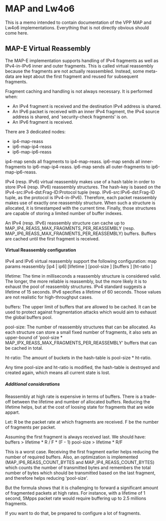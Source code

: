MAP and Lw4o6
=============

This is a memo intended to contain documentation of the VPP MAP and Lw4o6 implementations.
Everything that is not directly obvious should come here.



## MAP-E Virtual Reassembly

The MAP-E implementation supports handling of IPv4 fragments as well as IPv4-in-IPv6 inner and outer fragments. This is called virtual reassembly because the fragments are not actually reassembled. Instead, some meta-data are kept about the first fragment and reused for subsequent fragments.

Fragment caching and handling is not always necessary. It is performed when:
* An IPv4 fragment is received and the destination IPv4 address is shared.
* An IPv6 packet is received with an inner IPv4 fragment, the IPv4 source address is shared, and 'security-check fragments' is on.
* An IPv6 fragment is received.

There are 3 dedicated nodes:
* ip4-map-reass 
* ip6-map-ip4-reass
* ip6-map-ip6-reass

ip4-map sends all fragments to ip4-map-reass.
ip6-map sends all inner-fragments to ip6-map-ip4-reass.
ip6-map sends all outer-fragments to ip6-map-ip6-reass.

IPv4 (resp. IPv6) virtual reassembly makes use of a hash table in order to store IPv4 (resp. IPv6) reassembly structures. The hash-key is based on the IPv4-src:IPv4-dst:Frag-ID:Protocol tuple (resp. IPv6-src:IPv6-dst:Frag-ID tuple, as the protocol is IPv4-in-IPv6). Therefore, each packet reassembly makes use of exactly one reassembly structure. When such a structure is allocated, it is timestamped with the current time. Finally, those structures are capable of storing a limited number of buffer indexes.

An IPv4 (resp. IPv6) reassembly structure can cache up to MAP_IP4_REASS_MAX_FRAGMENTS_PER_REASSEMBLY (resp. MAP_IP6_REASS_MAX_FRAGMENTS_PER_REASSEMBLY) buffers. Buffers are cached until the first fragment is received.

#### Virtual Reassembly configuration

IPv4 and IPv6 virtual reassembly support the following configuration:
    map params reassembly [ip4 | ip6] [lifetime <lifetime-ms>] [pool-size <pool-size>] [buffers <buffers>] [ht-ratio <ht-ratio>]

lifetime: 
	The time in milliseconds a reassembly structure is considered valid. The longer, the more reliable is reassembly, but the more likely it is to exhaust the pool of reassembly structures. IPv4 standard suggests a lifetime of 15 seconds. IPv6 specifies a lifetime of 60 seconds. Those values are not realistic for high-throughput cases.

buffers:
	The upper limit of buffers that are allowed to be cached. It can be used to protect against fragmentation attacks which would aim to exhaust the global buffers pool.
	
pool-size:
	The number of reassembly structures that can be allocated. As each structure can store a small fixed number of fragments, it also sets an upper-bound of 'pool-size * MAP_IPX_REASS_MAX_FRAGMENTS_PER_REASSEMBLY' buffers that can be cached in total.
	
ht-ratio:
	The amount of buckets in the hash-table is pool-size * ht-ratio.


Any time pool-size and ht-ratio is modified, the hash-table is destroyed and created again, which means all current state is lost.


##### Additional considerations

Reassembly at high rate is expensive in terms of buffers. There is a trade-off between the lifetime and number of allocated buffers. Reducing the lifetime helps, but at the cost of loosing state for fragments that are wide appart.

Let:
R be the packet rate at which fragments are received.
F be the number of fragments per packet.

Assuming the first fragment is always received last. We should have:
buffers > lifetime * R / F * (F - 1)
pool-size > lifetime * R/F

This is a worst case. Receiving the first fragment earlier helps reducing the number of required buffers. Also, an optimization is implemented (MAP_IP6_REASS_COUNT_BYTES and MAP_IP4_REASS_COUNT_BYTES) which counts the number of transmitted bytes and remembers the total number of bytes which should be transmitted based on the last fragment, and therefore helps reducing 'pool-size'.

But the formula shows that it is challenging to forward a significant amount of fragmented packets at high rates. For instance, with a lifetime of 1 second, 5Mpps packet rate would require buffering up to 2.5 millions fragments.

If you want to do that, be prepared to configure a lot of fragments.


